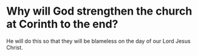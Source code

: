 # Why will God strengthen the church at Corinth to the end?

He will do this so that they will be blameless on the day of our Lord Jesus Christ.
